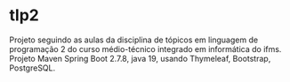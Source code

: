# tlp2
Projeto seguindo as aulas da disciplina de tópicos em linguagem de programação 2 do curso médio-técnico integrado em informática do ifms. Projeto Maven Spring Boot 2.7.8, java 19, usando Thymeleaf, Bootstrap, PostgreSQL.
